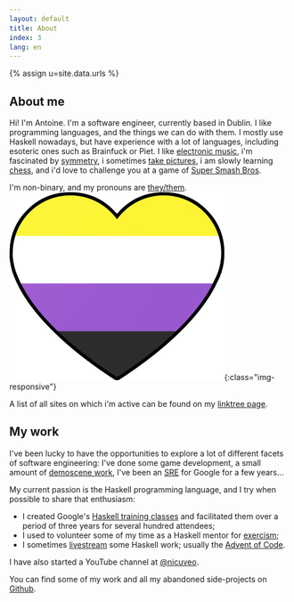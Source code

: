 ```yaml
---
layout: default
title: About
index: 3
lang: en
---
```


{% assign u=site.data.urls %}

## About me

Hi! I'm Antoine. I'm a software engineer, currently based in Dublin. I like
programming languages, and the things we can do with them. I mostly use Haskell
nowadays, but have experience with a lot of languages, including esoteric ones
such as Brainfuck or Piet. I like [electronic music]({{u.bandcamp}}), i'm
fascinated by [symmetry]({{u.deviantart}}), i sometimes [take
pictures]({{u.flickr}}), i am slowly learning [chess]({{u.chess}}), and i'd love
to challenge you at a game of [Super Smash
Bros](https://en.wikipedia.org/wiki/Super_Smash_Bros._Ultimate).

I'm non-binary, and my pronouns are [they/them](https://en.pronouns.page/they/them/themself). ![non-binary pride flag](/img/nbh.png){:class="img-responsive"}

A list of all sites on which i'm active can be found on my [linktree page]({{u.linktree}}).


## My work

I've been lucky to have the opportunities to explore a lot of
different facets of software engineering: I've done some game
development, a small amount of [demoscene work](https://www.ctrl-alt-test.fr/), I've been an
[SRE](https://en.wikipedia.org/wiki/Site_reliability_engineering) for
Google for a few years...

My current passion is the Haskell programming language, and I try when possible to share that enthusiasm:

- I created Google's [Haskell training classes](https://github.com/nicuveo/haskell-trainings) and facilitated them over a period of three years for several hundred attendees;
- I used to volunteer some of my time as a Haskell mentor for [exercism](https://exercism.io/tracks/haskell);
- I sometimes [livestream]({{u.twitch}}) some Haskell work; usually the [Advent of Code](https://adventofcode.com).

I have also started a YouTube channel at [@nicuveo](https://www.youtube.com/@nicuveo).

You can find some of my work and all my abandoned side-projects on [Github]({{u.github}}).

